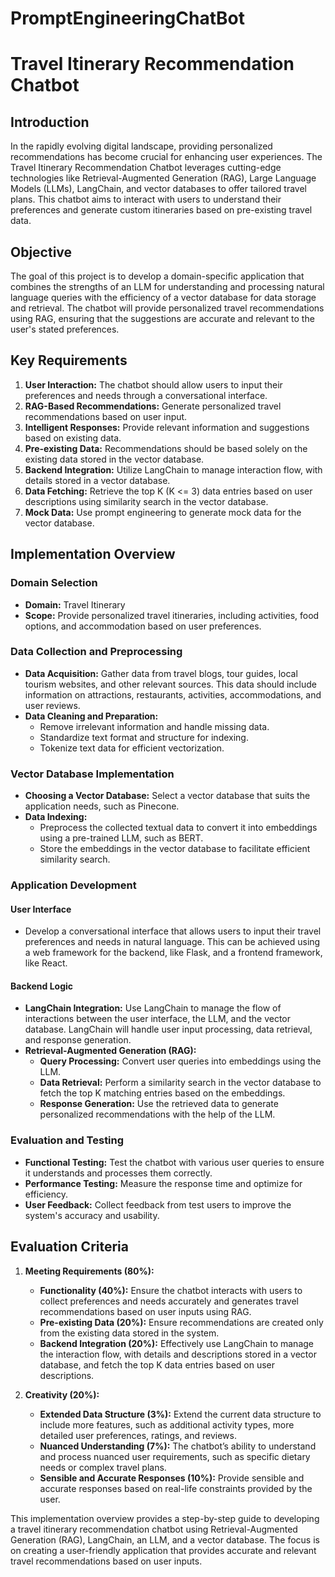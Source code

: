 # PromptEngineeringChatBot

# Travel Itinerary Recommendation Chatbot

## Introduction

In the rapidly evolving digital landscape, providing personalized recommendations has become crucial for enhancing user experiences. The Travel Itinerary Recommendation Chatbot leverages cutting-edge technologies like Retrieval-Augmented Generation (RAG), Large Language Models (LLMs), LangChain, and vector databases to offer tailored travel plans. This chatbot aims to interact with users to understand their preferences and generate custom itineraries based on pre-existing travel data.

## Objective

The goal of this project is to develop a domain-specific application that combines the strengths of an LLM for understanding and processing natural language queries with the efficiency of a vector database for data storage and retrieval. The chatbot will provide personalized travel recommendations using RAG, ensuring that the suggestions are accurate and relevant to the user's stated preferences.

## Key Requirements

1. **User Interaction:** The chatbot should allow users to input their preferences and needs through a conversational interface.
2. **RAG-Based Recommendations:** Generate personalized travel recommendations based on user input.
3. **Intelligent Responses:** Provide relevant information and suggestions based on existing data.
4. **Pre-existing Data:** Recommendations should be based solely on the existing data stored in the vector database.
5. **Backend Integration:** Utilize LangChain to manage interaction flow, with details stored in a vector database.
6. **Data Fetching:** Retrieve the top K (K <= 3) data entries based on user descriptions using similarity search in the vector database.
7. **Mock Data:** Use prompt engineering to generate mock data for the vector database.

## Implementation Overview

### Domain Selection
- **Domain:** Travel Itinerary
- **Scope:** Provide personalized travel itineraries, including activities, food options, and accommodation based on user preferences.

### Data Collection and Preprocessing
- **Data Acquisition:** Gather data from travel blogs, tour guides, local tourism websites, and other relevant sources. This data should include information on attractions, restaurants, activities, accommodations, and user reviews.
- **Data Cleaning and Preparation:** 
  - Remove irrelevant information and handle missing data.
  - Standardize text format and structure for indexing.
  - Tokenize text data for efficient vectorization.

### Vector Database Implementation
- **Choosing a Vector Database:** Select a vector database that suits the application needs, such as Pinecone.
- **Data Indexing:**
  - Preprocess the collected textual data to convert it into embeddings using a pre-trained LLM, such as BERT.
  - Store the embeddings in the vector database to facilitate efficient similarity search.

### Application Development

#### User Interface
- Develop a conversational interface that allows users to input their travel preferences and needs in natural language. This can be achieved using a web framework for the backend, like Flask, and a frontend framework, like React.

#### Backend Logic
- **LangChain Integration:** Use LangChain to manage the flow of interactions between the user interface, the LLM, and the vector database. LangChain will handle user input processing, data retrieval, and response generation.
- **Retrieval-Augmented Generation (RAG):**
  - **Query Processing:** Convert user queries into embeddings using the LLM.
  - **Data Retrieval:** Perform a similarity search in the vector database to fetch the top K matching entries based on the embeddings.
  - **Response Generation:** Use the retrieved data to generate personalized recommendations with the help of the LLM.

### Evaluation and Testing

- **Functional Testing:** Test the chatbot with various user queries to ensure it understands and processes them correctly.
- **Performance Testing:** Measure the response time and optimize for efficiency.
- **User Feedback:** Collect feedback from test users to improve the system's accuracy and usability.

## Evaluation Criteria

1. **Meeting Requirements (80%):**
   - **Functionality (40%):** Ensure the chatbot interacts with users to collect preferences and needs accurately and generates travel recommendations based on user inputs using RAG.
   - **Pre-existing Data (20%):** Ensure recommendations are created only from the existing data stored in the system.
   - **Backend Integration (20%):** Effectively use LangChain to manage the interaction flow, with details and descriptions stored in a vector database, and fetch the top K data entries based on user descriptions.

2. **Creativity (20%):**
   - **Extended Data Structure (3%):** Extend the current data structure to include more features, such as additional activity types, more detailed user preferences, ratings, and reviews.
   - **Nuanced Understanding (7%):** The chatbot’s ability to understand and process nuanced user requirements, such as specific dietary needs or complex travel plans.
   - **Sensible and Accurate Responses (10%):** Provide sensible and accurate responses based on real-life constraints provided by the user.

This implementation overview provides a step-by-step guide to developing a travel itinerary recommendation chatbot using Retrieval-Augmented Generation (RAG), LangChain, an LLM, and a vector database. The focus is on creating a user-friendly application that provides accurate and relevant travel recommendations based on user inputs.
